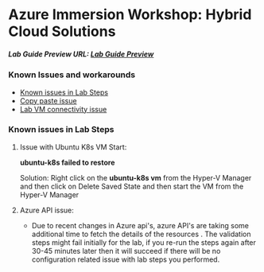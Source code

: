 # Azure Immersion Workshop: Hybrid Cloud Solutions

##### Lab Guide Preview URL: [Lab Guide Preview](https://experience.cloudlabs.ai/#/labguidepreview/7a1ad116-d7a9-4cbf-a4a0-dbb5b3b66906)

### Known Issues and workarounds
- [Known issues in Lab Steps](#Known-issues-in-lab-steps)
- [Copy paste issue](https://docs.cloudlabs.ai/Learner/Troubleshooting/CopyPaste)
- [Lab VM connectivity issue](https://docs.cloudlabs.ai/Learner/Troubleshooting/RDP)

### Known issues in Lab Steps

1. Issue with Ubuntu K8s VM Start:

	**ubuntu-k8s failed to restore**
	
	Solution: Right click on the **ubuntu-k8s vm** from the Hyper-V Manager and then click on Delete Saved State and then start the VM from the Hyper-V Manager
   
1. Azure API issue: 

   - Due to recent changes in Azure api's, azure API's are taking some additional time to fetch the details of the resources . The validation steps might fail initially for the lab, if you re-run the steps again after 30-45 minutes later then it will succeed if there will be no configuration related issue with lab steps you performed.
